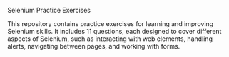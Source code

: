 Selenium Practice Exercises

This repository contains practice exercises for learning and improving Selenium skills. It includes 11 questions, each designed to cover different aspects of Selenium, such as interacting with web elements, handling alerts, navigating between pages, and working with forms.
